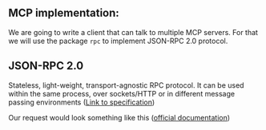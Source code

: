 ## MCP implementation:

We are going to write a client that can talk to multiple MCP servers. For that we will use the package `rpc` to implement JSON-RPC 2.0 protocol.

## JSON-RPC 2.0

Stateless, light-weight, transport-agnostic RPC protocol. It can be used within the same process, over sockets/HTTP or in different message passing environments ([Link to specification](https://github.com/dhamidi/smolcode/blob/main/mcp/jsonrpc2/spec.md))

Our request would look something like this ([official documentation](https://modelcontextprotocol.io/docs/learn/architecture#data-layer-2))
